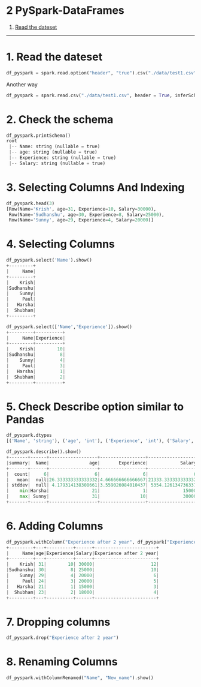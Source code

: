 # 2 PySpark-DataFrames
1. [Read the dateset ](#schema1)

<hr>

<a name="schema1"></a>

# 1. Read the dateset
~~~python
df_pyspark = spark.read.option("header", "true").csv("./data/test1.csv")
~~~
Another way
~~~python
df_pyspark = spark.read.csv("./data/test1.csv", header = True, inferSchema = True)
~~~

# 2. Check the schema
~~~python
df_pyspark.printSchema()
root
 |-- Name: string (nullable = true)
 |-- age: string (nullable = true)
 |-- Experience: string (nullable = true)
 |-- Salary: string (nullable = true)
~~~

# 3. Selecting Columns And Indexing
~~~python
df_pyspark.head(3)
[Row(Name='Krish', age=31, Experience=10, Salary=30000),
 Row(Name='Sudhanshu', age=30, Experience=8, Salary=25000),
 Row(Name='Sunny', age=29, Experience=4, Salary=20000)]
~~~

# 4. Selecting Columns
~~~python
df_pyspark.select('Name').show()
+---------+
|     Name|
+---------+
|    Krish|
|Sudhanshu|
|    Sunny|
|     Paul|
|   Harsha|
|  Shubham|
+---------+

df_pyspark.select(['Name','Experience']).show()
+---------+----------+
|     Name|Experience|
+---------+----------+
|    Krish|        10|
|Sudhanshu|         8|
|    Sunny|         4|
|     Paul|         3|
|   Harsha|         1|
|  Shubham|         2|
+---------+----------+

~~~

# 5. Check Describe option similar to Pandas

~~~python
df_pyspark.dtypes
[('Name', 'string'), ('age', 'int'), ('Experience', 'int'), ('Salary', 'int')]

df_pyspark.describe().show()
+-------+------+------------------+-----------------+------------------+
|summary|  Name|               age|       Experience|            Salary|
+-------+------+------------------+-----------------+------------------+
|  count|     6|                 6|                6|                 6|
|   mean|  null|26.333333333333332|4.666666666666667|21333.333333333332|
| stddev|  null| 4.179314138308661|3.559026084010437| 5354.126134736337|
|    min|Harsha|                21|                1|             15000|
|    max| Sunny|                31|               10|             30000|
+-------+------+------------------+-----------------+------------------+
~~~

# 6. Adding Columns
~~~python
df_pyspark.withColumn("Experience after 2 year", df_pyspark["Experience"]+2).show()
+---------+---+----------+------+-----------------------+
|     Name|age|Experience|Salary|Experience after 2 year|
+---------+---+----------+------+-----------------------+
|    Krish| 31|        10| 30000|                     12|
|Sudhanshu| 30|         8| 25000|                     10|
|    Sunny| 29|         4| 20000|                      6|
|     Paul| 24|         3| 20000|                      5|
|   Harsha| 21|         1| 15000|                      3|
|  Shubham| 23|         2| 18000|                      4|
+---------+---+----------+------+-----------------------+

~~~

# 7. Dropping columns
~~~python
df_pyspark.drop("Experience after 2 year")
~~~

# 8. Renaming Columns
~~~python
df_pyspark.withColumnRenamed("Name", "New_name").show()
~~~